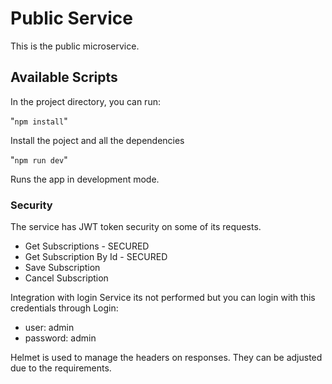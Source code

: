 # Public Service

This is the public microservice.

## Available Scripts

In the project directory, you can run:

"`npm install`"

Install the poject and all the dependencies

"`npm run dev`"

Runs the app in development mode.

### Security

The service has JWT token security on some of its requests.
* Get Subscriptions - SECURED
* Get Subscription By Id - SECURED
* Save Subscription 
* Cancel Subscription

Integration with login Service its not performed but you can login with this credentials through Login:
* user: admin
* password: admin

Helmet is used to manage the headers on responses. They can be adjusted due to the requirements.
